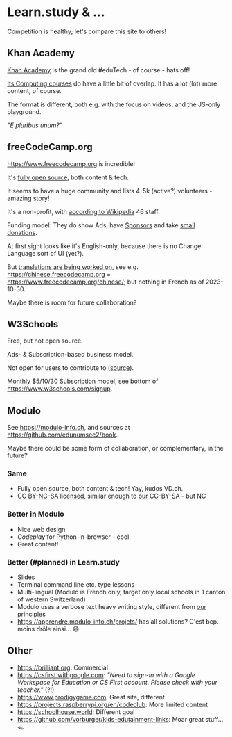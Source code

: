# Learn.study & ...

Competition is healthy; let's compare this site to others!

## Khan Academy

[Khan Academy](https://www.khanacademy.org) is the grand old #eduTech - of course - hats off!

[Its Computing courses](https://www.khanacademy.org/computing) do have a little bit of overlap. It has a lot (lot) more content, of course.

The format is different, both e.g. with the focus on videos, and the JS-only playground.

_"E pluribus unum?"_

## freeCodeCamp.org

https://www.freecodecamp.org is incredible!

It's [fully open source](https://github.com/freeCodeCamp/), both content & tech.

It seems to have a huge community and lists 4-5k (active?) volunteers - amazing story!

It's a non-profit, with [according to Wikipedia](https://en.wikipedia.org/wiki/FreeCodeCamp) 46 staff.

Funding model: They do show Ads, have [Sponsors](https://www.freecodecamp.org/news/sponsors/) and take [small donations](https://www.freecodecamp.org/donate/).

At first sight looks like it's English-only, because there is no Change Language sort of UI (yet?).

But [translations are being worked on](https://www.freecodecamp.org/news/help-translate-freecodecamp-language/), see e.g. https://chinese.freecodecamp.org = https://www.freecodecamp.org/chinese/; but nothing in French as of 2023-10-30.

Maybe there is room for future collaboration?

## W3Schools

Free, but not open source.

Ads- & Subscription-based business model.

Not open for users to contribute to ([source](https://w3schools.invisionzone.com/topic/63231-how-can-i-contribute/)).

Monthly $5/10/30 Subscription model, see bottom of https://www.w3schools.com/signup.

## Modulo

See https://modulo-info.ch, and sources at https://github.com/edunumsec2/book.

Maybe there could be some form of collaboration, or complementary, in the future?

### Same

- Fully open source, both content & tech! Yay, kudos VD.ch.
- [CC BY-NC-SA licensed](https://github.com/edunumsec2/book/blob/master/LICENCE.md),
  similar enough to [our CC-BY-SA](https://github.com/www-learn-study/saraswati.learn.study/blob/main/LICENSE) - but NC

### Better in Modulo

- Nice web design
- _Codeplay_ for Python-in-browser - cool.
- Great content!

### Better (#planned) in Learn.study

- Slides
- Terminal command line etc. type lessons
- Multi-lingual (Modulo is French only, target only local schools in 1 canton of western Switzerland)
- Modulo uses a verbose text heavy writing style, different from [our principles](../../principles/)
- https://apprendre.modulo-info.ch/projets/ has all solutions? C'est bcp. moins drôle ainsi... 😄

## Other

- https://brilliant.org: Commercial
- https://csfirst.withgoogle.com: _"Need to sign-in with a Google Workspace for Education or CS First account. Please check with your teacher."_ (?!)
- https://www.prodigygame.com: Great site, different
- https://projects.raspberrypi.org/en/codeclub: More limited content
- https://schoolhouse.world: Different goal
- https://github.com/vorburger/kids-edutainment-links: Moar great stuff... 🪤
